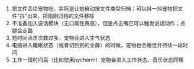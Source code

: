 1. 把文件丢给宠物吃，实际是让她自动按文件类型归档；可以抖一抖宠物把文件"抖"出来，把刚刚归档的文件移除
2. 不准备加入说话模块（无口属性赛高），但是点击嘴巴可以触发说话动作；点腿会走路
3. 短时间点击次数过多，宠物会进入生气状态
4. 电脑进入睡眠状态（或者切到别的全屏）的时候，宠物也会睡觉并持续一段时间
5. 工作一段时间后（比如使用pycharm）宠物会进入工作状态，音乐状态同理


